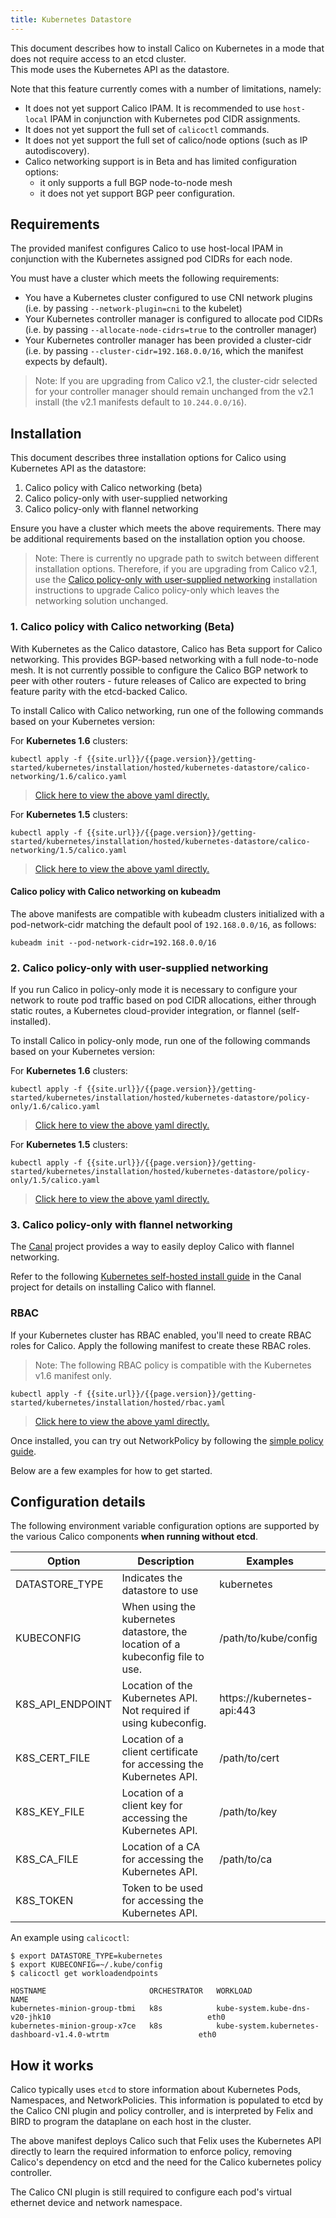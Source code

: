```yaml
---
title: Kubernetes Datastore
---
```


This document describes how to install Calico on Kubernetes in a mode that does not require access to an etcd cluster.  
This mode uses the Kubernetes API as the datastore.

Note that this feature currently comes with a number of limitations, namely:

- It does not yet support Calico IPAM.  It is recommended to use `host-local` IPAM in conjunction with Kubernetes pod CIDR assignments.
- It does not yet support the full set of `calicoctl` commands.
- It does not yet support the full set of calico/node options (such as IP autodiscovery).
- Calico networking support is in Beta and has limited configuration options:
  -  it only supports a full BGP node-to-node mesh
  -  it does not yet support BGP peer configuration.

## Requirements

The provided manifest configures Calico to use host-local IPAM in conjunction with the Kubernetes assigned
pod CIDRs for each node.

You must have a cluster which meets the following requirements:

- You have a Kubernetes cluster configured to use CNI network plugins (i.e. by passing `--network-plugin=cni` to the kubelet)
- Your Kubernetes controller manager is configured to allocate pod CIDRs (i.e. by passing `--allocate-node-cidrs=true` to the controller manager)
- Your Kubernetes controller manager has been provided a cluster-cidr (i.e. by passing `--cluster-cidr=192.168.0.0/16`, which the manifest expects by default).

> Note:  If you are upgrading from Calico v2.1, the cluster-cidr selected for your controller manager should remain
> unchanged from the v2.1 install (the v2.1 manifests default to `10.244.0.0/16`).

## Installation

This document describes three installation options for Calico using Kubernetes API as the datastore:

1. Calico policy with Calico networking (beta)
2. Calico policy-only with user-supplied networking
3. Calico policy-only with flannel networking

Ensure you have a cluster which meets the above requirements.  There may be additional requirements based on the installation option you choose.

> Note:  There is currently no upgrade path to switch between different installation options.  Therefore,
> if you are upgrading from Calico v2.1, use the [Calico policy-only with user-supplied networking](#2-calico-policy-only-with-user-supplied-networking) installation instructions
> to upgrade Calico policy-only which leaves the networking solution unchanged.

### 1. Calico policy with Calico networking (Beta)

With Kubernetes as the Calico datastore, Calico has Beta support for Calico networking.  This provides BGP-based
networking with a full node-to-node mesh.  It is not currently possible to configure the Calico BGP network to peer with
other routers - future releases of Calico are expected to bring feature parity with the etcd-backed Calico.

To install Calico with Calico networking, run one of the following commands based on your Kubernetes version:

For **Kubernetes 1.6** clusters:

```
kubectl apply -f {{site.url}}/{{page.version}}/getting-started/kubernetes/installation/hosted/kubernetes-datastore/calico-networking/1.6/calico.yaml
```

>[Click here to view the above yaml directly.](calico-networking/1.6/calico.yaml)

For **Kubernetes 1.5** clusters:

```
kubectl apply -f {{site.url}}/{{page.version}}/getting-started/kubernetes/installation/hosted/kubernetes-datastore/calico-networking/1.5/calico.yaml
```

>[Click here to view the above yaml directly.](calico-networking/1.5/calico.yaml)

#### Calico policy with Calico networking on kubeadm

The above manifests are compatible with kubeadm clusters initialized with a
pod-network-cidr matching the default pool of `192.168.0.0/16`, as follows:

```
kubeadm init --pod-network-cidr=192.168.0.0/16
```

### 2. Calico policy-only with user-supplied networking

If you run Calico in policy-only mode it is necessary to configure your network to route pod traffic based on pod
CIDR allocations, either through static routes, a Kubernetes cloud-provider integration, or flannel (self-installed).

To install Calico in policy-only mode, run one of the following commands based on your Kubernetes version:

For **Kubernetes 1.6** clusters:

```
kubectl apply -f {{site.url}}/{{page.version}}/getting-started/kubernetes/installation/hosted/kubernetes-datastore/policy-only/1.6/calico.yaml
```

>[Click here to view the above yaml directly.](policy-only/1.6/calico.yaml)

For **Kubernetes 1.5** clusters:

```
kubectl apply -f {{site.url}}/{{page.version}}/getting-started/kubernetes/installation/hosted/kubernetes-datastore/policy-only/1.5/calico.yaml
```

>[Click here to view the above yaml directly.](policy-only/1.5/calico.yaml)

### 3. Calico policy-only with flannel networking

The [Canal](https://github.com/projectcalico/canal) project provides a way to easily deploy
Calico with flannel networking.

Refer to the following [Kubernetes self-hosted install guide](https://github.com/projectcalico/canal/blob/master/k8s-install/README.md)
in the Canal project for details on installing Calico with flannel.

### RBAC

If your Kubernetes cluster has RBAC enabled, you'll need to create RBAC roles for Calico.
Apply the following manifest to create these RBAC roles.

>Note: The following RBAC policy is compatible with the Kubernetes v1.6 manifest only.

```
kubectl apply -f {{site.url}}/{{page.version}}/getting-started/kubernetes/installation/hosted/rbac.yaml
```

>[Click here to view the above yaml directly.](../rbac.yaml)

Once installed, you can try out NetworkPolicy by following the [simple policy guide](../../../tutorials/simple-policy).

Below are a few examples for how to get started.

## Configuration details

The following environment variable configuration options are supported by the various Calico components **when running without etcd**.

| Option                 | Description    | Examples
|------------------------|----------------|----------
| DATASTORE_TYPE         | Indicates the datastore to use | kubernetes
| KUBECONFIG             | When using the kubernetes datastore, the location of a kubeconfig file to use. | /path/to/kube/config
| K8S_API_ENDPOINT       | Location of the Kubernetes API.  Not required if using kubeconfig. | https://kubernetes-api:443
| K8S_CERT_FILE          | Location of a client certificate for accessing the Kubernetes API. | /path/to/cert
| K8S_KEY_FILE           | Location of a client key for accessing the Kubernetes API. | /path/to/key
| K8S_CA_FILE            | Location of a CA for accessing the Kubernetes API. | /path/to/ca
| K8S_TOKEN              | Token to be used for accessing the Kubernetes API. |

An example using `calicoctl`:

```shell
$ export DATASTORE_TYPE=kubernetes
$ export KUBECONFIG=~/.kube/config
$ calicoctl get workloadendpoints

HOSTNAME                       ORCHESTRATOR   WORKLOAD                                                         NAME
kubernetes-minion-group-tbmi   k8s            kube-system.kube-dns-v20-jhk10                                   eth0
kubernetes-minion-group-x7ce   k8s            kube-system.kubernetes-dashboard-v1.4.0-wtrtm                    eth0
```

## How it works

Calico typically uses `etcd` to store information about Kubernetes Pods, Namespaces, and NetworkPolicies.  This information
is populated to etcd by the Calico CNI plugin and policy controller, and is interpreted by Felix and BIRD to program the dataplane on
each host in the cluster.

The above manifest deploys Calico such that Felix uses the Kubernetes API directly to learn the required information to enforce policy,
removing Calico's dependency on etcd and the need for the Calico kubernetes policy controller.

The Calico CNI plugin is still required to configure each pod's virtual ethernet device and network namespace.
